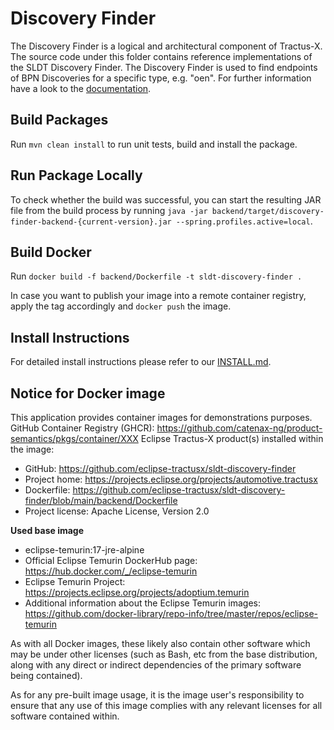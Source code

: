<!--
    Copyright (c) 2021-2022 Contributors to the Eclipse Foundation

    See the NOTICE file(s) distributed with this work for additional
    information regarding copyright ownership.

    This program and the accompanying materials are made available under the
    terms of the Apache License, Version 2.0 which is available at
    https://www.apache.org/licenses/LICENSE-2.0.

    Unless required by applicable law or agreed to in writing, software
    distributed under the License is distributed on an "AS IS" BASIS, WITHOUT
    WARRANTIES OR CONDITIONS OF ANY KIND, either express or implied. See the
    License for the specific language governing permissions and limitations
    under the License.

    SPDX-License-Identifier: Apache-2.0
-->

# Discovery Finder
The Discovery Finder is a logical and architectural component of Tractus-X. The source code under this folder contains reference implementations of the SLDT Discovery Finder.
The Discovery Finder is used to find endpoints of BPN Discoveries for a specific type, e.g. "oen". For further
information have a look to the [documentation](docs/1-introduction-and-goals.md).

## Build Packages
Run `mvn clean install` to run unit tests, build and install the package.

## Run Package Locally
To check whether the build was successful, you can start the resulting JAR file from the build process by running `java -jar backend/target/discovery-finder-backend-{current-version}.jar --spring.profiles.active=local`.

## Build Docker
Run `docker build -f backend/Dockerfile -t sldt-discovery-finder .`

In case you want to publish your image into a remote container registry, apply the tag accordingly and `docker push` the image.

## Install Instructions
For detailed install instructions please refer to our [INSTALL.md](INSTALL.md).

## Notice for Docker image
This application provides container images for demonstrations purposes.
GitHub Container Registry  (GHCR): https://github.com/catenax-ng/product-semantics/pkgs/container/XXX
Eclipse Tractus-X product(s) installed within the image:

- GitHub: https://github.com/eclipse-tractusx/sldt-discovery-finder
- Project home: https://projects.eclipse.org/projects/automotive.tractusx
- Dockerfile: https://github.com/eclipse-tractusx/sldt-discovery-finder/blob/main/backend/Dockerfile
- Project license: Apache License, Version 2.0

**Used base image**

- eclipse-temurin:17-jre-alpine
- Official Eclipse Temurin DockerHub page: https://hub.docker.com/_/eclipse-temurin
- Eclipse Temurin Project: https://projects.eclipse.org/projects/adoptium.temurin
- Additional information about the Eclipse Temurin images: https://github.com/docker-library/repo-info/tree/master/repos/eclipse-temurin

As with all Docker images, these likely also contain other software which may be under other licenses (such as Bash, etc from the base distribution, along with any direct or indirect dependencies of the primary software being contained).

As for any pre-built image usage, it is the image user's responsibility to ensure that any use of this image complies with any relevant licenses for all software contained within.